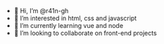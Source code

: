 - 👋 Hi, I’m @r41n-gh
- 👀 I’m interested in html, css and javascript
- 🌱 I’m currently learning vue and node
- 💞️ I’m looking to collaborate on front-end projects

<!---
r41n-gh/r41n-gh is a ✨ special ✨ repository because its `README.md` (this file) appears on your GitHub profile.
You can click the Preview link to take a look at your changes.
--->
